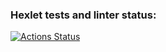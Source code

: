 ### Hexlet tests and linter status:
[![Actions Status](https://github.com/shaolanx/layout-designer-project-lvl1/workflows/hexlet-check/badge.svg)](https://github.com/shaolanx/layout-designer-project-lvl1/actions)